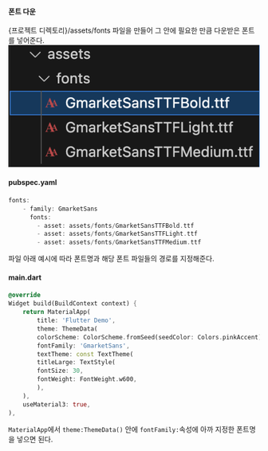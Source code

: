 #### 폰트 다운
{프로젝트 디렉토리}/assets/fonts 파일을 만들어 그 안에 필요한 만큼 다운받은 폰트를 넣어준다.
![](images/Pasted%20image%2020240224194126.png)
#### pubspec.yaml
```dart
fonts:
	- family: GmarketSans
	  fonts:
		- asset: assets/fonts/GmarketSansTTFBold.ttf
		- asset: assets/fonts/GmarketSansTTFLight.ttf
		- asset: assets/fonts/GmarketSansTTFMedium.ttf
```
파일 아래 예시에 따라 폰트명과 해당 폰트 파일들의 경로를 지정해준다.

#### main.dart
```dart
@override
Widget build(BuildContext context) {
	return MaterialApp(
		title: 'Flutter Demo',
		theme: ThemeData(
		colorScheme: ColorScheme.fromSeed(seedColor: Colors.pinkAccent),
		fontFamily: 'GmarketSans',
		textTheme: const TextTheme(
		titleLarge: TextStyle(
		fontSize: 30,
		fontWeight: FontWeight.w600,
		),
	),
	useMaterial3: true,
),
```
`MaterialApp`에서 `theme:ThemeData()` 안에 `fontFamily:`속성에 아까 지정한 폰트명을 넣으면 된다.